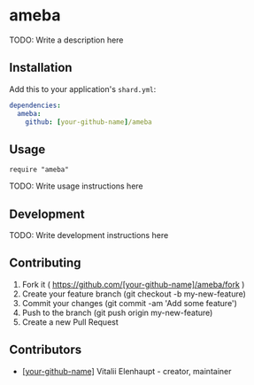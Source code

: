 # ameba

TODO: Write a description here

## Installation

Add this to your application's `shard.yml`:

```yaml
dependencies:
  ameba:
    github: [your-github-name]/ameba
```

## Usage

```crystal
require "ameba"
```

TODO: Write usage instructions here

## Development

TODO: Write development instructions here

## Contributing

1. Fork it ( https://github.com/[your-github-name]/ameba/fork )
2. Create your feature branch (git checkout -b my-new-feature)
3. Commit your changes (git commit -am 'Add some feature')
4. Push to the branch (git push origin my-new-feature)
5. Create a new Pull Request

## Contributors

- [[your-github-name]](https://github.com/[your-github-name]) Vitalii Elenhaupt - creator, maintainer
